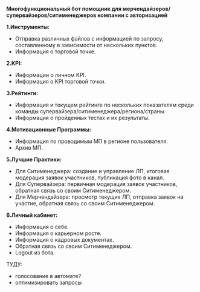 **Многофункциональный бот помощник для мерчендайзеров/супервайзеров/ситименеджеров компании с авторизацией**

**1.Инструменты:**
- Отправка различных файлов с информацией по запросу, составленному в зависимости от нескольких пунктов.
- Информация о торговой точке.

**2.KPI:**
- Информации о личном KPI.
- Информация о KPI торговой точки.

**3.Рейтинги:**
- Информация и текущем рейтинге по нескольких показателям среди команды супервайзера/ситименеджера/региона/страны.
- Информация о пройденных тестах и их результаты.

**4.Мотивационные Программы:**
- Информация по проводимым МП в регионе пользователя.
- Архив МП.

**5.Лучшие Практики:**
- Для Ситименеджера: создание и управление ЛП, итоговая модерация заявок участников, публикация фото в канал.
- Для Супервайзера: первичная модерация заявок участников, обратная связь со своим Ситименеджером.
- Для Мерчендайзера: просмотр текущих ЛП, отправка заявок на участие, обратная связь со своим Ситименеджером.

**6.Личный кабинет:**
- Информация о себе.
- Информация о карьерном росте.
- Информация о кадровых документах.
- Обратная связь со своим Ситименеджером.
- Logout из бота.


ТУДУ:
- голосование в автомате?
- оптимизировать запросы